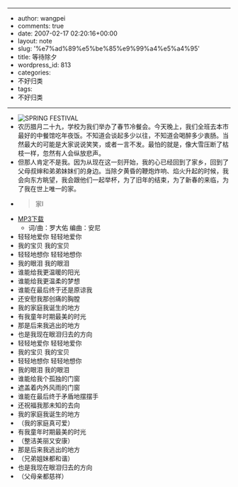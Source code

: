 - --
- author: wangpei
- comments: true
- date: 2007-02-17 02:20:16+00:00
- layout: note
- slug: '%e7%ad%89%e5%be%85%e9%99%a4%e5%a4%95'
- title: 等待除夕
- wordpress_id: 813
- categories:
- 不好归类
- tags:
- 不好归类
- --
- ![SPRING FESTIVAL](http://farm1.static.flickr.com/175/392509152_321043cb94_m.jpg)
- 农历腊月二十九，学校为我们举办了春节冷餐会。今天晚上，我们全班去本市最好的中餐馆吃年夜饭。不知道会谈起多少以往，不知道会喝醉多少衷肠。当然最大的可能是大家说说笑笑，或者一言不发。最怕的就是，像大雪压断了枯枝一样，忽然有人会纵放悲声。
- 但那人肯定不是我。因为从现在这一刻开始，我的心已经回到了家乡，回到了父母叔婶和弟弟妹妹们的身边。当除夕黄昏的鞭炮炸响、焰火升起的时候，我会向东方眺望，我会跟他们一起举杯，为了旧年的结束，为了新春的来临，为了我在世上唯一的家。
- <blockquote>家Ⅰ
- [MP3下载](http://mp3.wznetcom.com/%BB%AA%C8%CB%C4%D0%B8%E8%CA%D6/%C2%DE%B4%F3%D3%D3/%BC%D2/jia1.mp3)
    - 词/曲：罗大佑 编曲：安尼
- 轻轻地爱你 轻轻地爱你 
- 我的宝贝 我的宝贝 
- 轻轻地想你 轻轻地想你 
- 我的眼泪 我的眼泪
- 谁能给我更温暖的阳光 
- 谁能给我更温柔的梦想 
- 谁能在最后终于还是原谅我 
- 还安慰我那创痛的胸膛
- 我的家庭我诞生的地方 
- 有我童年时期最美的时光 
- 那是后来我逃出的地方 
- 也是我现在眼泪归去的方向
- 轻轻地爱你 轻轻地爱你 
- 我的宝贝 我的宝贝 
- 轻轻地想你 轻轻地想你 
- 我的眼泪 我的眼泪
- 谁能给我个孤独的门窗 
- 遮盖着内外风雨的门窗 
- 谁能在最后终于矛盾地摆摆手 
- 还祝福我那未知的去向
- 我的家庭我诞生的地方
- （我的家庭真可爱）
- 有我童年时期最美的时光
- （整洁美丽又安康）
- 那是后来我逃出的地方
- （兄弟姐妹都和谐） 
- 也是我现在眼泪归去的方向 
- （父母亲都慈祥）</blockquote>
